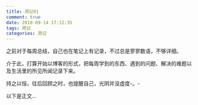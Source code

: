 ```yaml
---
title: 周记01
comment: true
date: 2018-09-14 17:12:35
tags: 周记
categories: 周记
---
```


之前对于每周总结，自己也在笔记上有记录，不过总是寥寥数语，不够详细。

介于此，打算开始以博客的形式，把每周学到的东西、遇到的问题、解决的难题以及生活里的所见所闻记录下来。

持之以恒，往后回顾之时，也提醒自己，光阴并没虚度-。-

<!-- more -->

以下是正文...